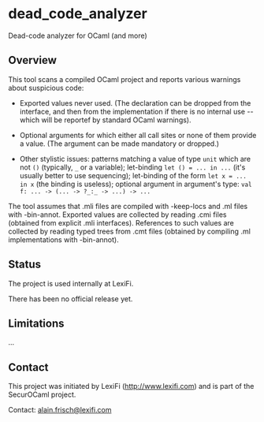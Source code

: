 # dead_code_analyzer
Dead-code analyzer for OCaml (and more)

## Overview

This tool scans a compiled OCaml project and reports various warnings
about suspicious code:

 - Exported values never used.
   (The declaration can be dropped from the interface, and then from
   the implementation if there is no internal use -- which will be reportef
   by standard OCaml warnings).

 - Optional arguments for which either all call sites or none of them
   provide a value. (The argument can be made mandatory or dropped.)

 - Other stylistic issues:  patterns matching a value of type `unit`
   which are not `()` (typically, `_` or a variable);  let-binding
   `let () = ... in ...` (it's usually better to use sequencing);
   let-binding of the form `let x = ... in x` (the binding is useless);
   optional argument in argument's type: `val f: ... -> (... -> ?_:_ -> ...) -> ...`


The tool assumes that .mli files are compiled with -keep-locs and .ml
files with -bin-annot.  Exported values are collected by reading .cmi
files (obtained from explicit .mli interfaces).  References to such
values are collected by reading typed trees from .cmt files (obtained
by compiling .ml implementations with -bin-annot).

## Status

The project is used internally at LexiFi.

There has been no official release yet.


## Limitations

...


## Contact

This project was initiated by LexiFi (http://www.lexifi.com) and is part
of the SecurOCaml project.

Contact: alain.frisch@lexifi.com

